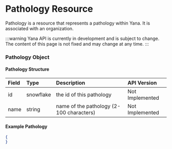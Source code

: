 # Pathology Resource

Pathology is a resource that represents a pathology within Yana. It is associated with an organization.

:::warning
Yana API is currently in development and is subject to change. The content of this page is not fixed and may change at any time.
:::

### Pathology Object

#### Pathology Structure

| Field             | Type      | Description                                   | API Version       |
| :---              | :---      | :---                                          | :---              |
| id                | snowflake | the id of this pathology                      | Not Implemented   |
| name              | string    | name of the pathology (2-100 characters)      | Not Implemented   |

#### Example Pathology

```json
{
}
```

